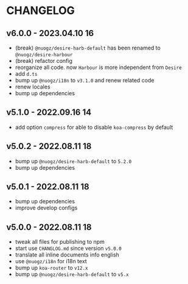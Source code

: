 # CHANGELOG

## v6.0.0 - 2023.04.10 16
* (break) `@nuogz/desire-harb-default` has been renamed to `@nuogz/desire-harbour`
* (break) refactor config
* reorganize all code. now `Harbour` is more independent from `Desire`
* add `d.ts`
* bump up `@nuogz/i18n` to `v3.1.0` and renew related code
* renew locales
* bump up dependencies


## v5.1.0 - 2022.09.16 14
* add option `compress` for able to disable `koa-compress` by default


## v5.0.2 - 2022.08.11 18
* bump up `@nuogz/desire-harb-default` to `5.2.0`
* bump up dependencies


## v5.0.1 - 2022.08.11 18
* bump up dependencies
* improve develop configs


## v5.0.0 - 2022.08.11 18
* tweak all files for publishing to npm
* start use `CHANGLOG.md` since version `v5.0.0`
* translate all inline documents info english
* use `@nuogz/i18n` for i18n text
* bump up `koa-router` to `v12.x`
* bump up `@nuogz/desire-harb-default` to `v5.x`
